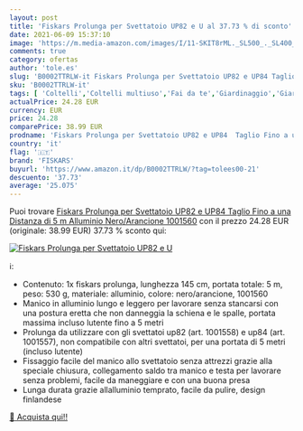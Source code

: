 ```yaml
---
layout: post
title: 'Fiskars Prolunga per Svettatoio UP82 e U al 37.73 % di sconto'
date: 2021-06-09 15:37:10
image: 'https://m.media-amazon.com/images/I/11-SKIT8rML._SL500_._SL400_.jpg'
comments: true
category: ofertas
author: 'tole.es'
slug: 'B0002TTRLW-it Fiskars Prolunga per Svettatoio UP82 e UP84 Taglio Fino a...'
sku: 'B0002TTRLW-it'
tags: [ 'Coltelli','Coltelli multiuso','Fai da te','Giardinaggio','Giardino e giardinaggio','Pinze da giardino','Utensili a mano','Utensili elettrici e a mano','Utensili manuali per il giardinaggio','fiskars', ]
actualPrice: 24.28 EUR
currency: EUR
price: 24.28
comparePrice: 38.99 EUR
prodname: 'Fiskars Prolunga per Svettatoio UP82 e UP84  Taglio Fino a una Distanza di 5 m  Alluminio  Nero/Arancione  1001560'
country: 'it'
flag: '🇮🇹'
brand: 'FISKARS'
buyurl: 'https://www.amazon.it/dp/B0002TTRLW/?tag=tolees00-21'
descuento: '37.73'
average: '25.075'
---
```


Puoi trovare [Fiskars Prolunga per Svettatoio UP82 e UP84  Taglio Fino a una Distanza di 5 m  Alluminio  Nero/Arancione  1001560](https://www.amazon.it/dp/B0002TTRLW/?tag=tolees00-21) con il prezzo 24.28 EUR (originale: 38.99 EUR) 37.73 % sconto qui:

[![Fiskars Prolunga per Svettatoio UP82 e U](https://m.media-amazon.com/images/I/11-SKIT8rML._SL500_._SL400_.jpg)](https://www.amazon.it/dp/B0002TTRLW/?tag=tolees00-21)

ℹ️:

- Contenuto: 1x fiskars prolunga, lunghezza 145 cm, portata totale: 5 m, peso: 530 g, materiale: alluminio, colore: nero/arancione, 1001560
- Manico in alluminio lungo e leggero per lavorare senza stancarsi con una postura eretta che non danneggia la schiena e le spalle, portata massima incluso lutente fino a 5 metri
- Prolunga da utilizzare con gli svettatoi up82 (art. 1001558) e up84 (art. 1001557), non compatibile con altri svettatoi, per una portata di 5 metri (incluso lutente)
- Fissaggio facile del manico allo svettatoio senza attrezzi grazie alla speciale chiusura, collegamento saldo tra manico e testa per lavorare senza problemi, facile da maneggiare e con una buona presa
- Lunga durata grazie allalluminio temprato, facile da pulire, design finlandese

[🛒 Acquista qui!!](https://www.amazon.it/dp/B0002TTRLW/?tag=tolees00-21)
